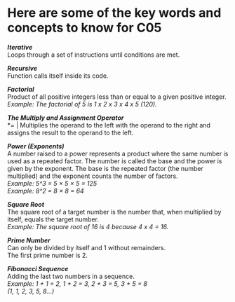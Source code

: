 # Here are some of the key words and concepts to know for C05

***Iterative***<br />
Loops through a set of instructions until conditions are met.

***Recursive***<br />
Function calls itself inside its code.

***Factorial***<br />
Product of all positive integers less than or equal to a given positive integer.<br />
*Example: The factorial of 5 is 1 x 2 x 3 x 4 x 5 (120).*

***The Multiply and Assignment Operator***<br />
*=   |   Multiplies the operand to the left with the operand to the right and assigns the result to the operand to the left.

***Power (Exponents)***<br />
A number raised to a power represents a product where the same number is used as a repeated factor.
The number is called the base and the power is given by the exponent. The base is the repeated factor (the number multiplied) and the exponent counts the number of factors.<br />
*Example: 5^3 = 5 × 5 × 5 = 125*<br />
*Example: 8^2  = 8 × 8 = 64*<br />

***Square Root***<br />
The square root of a target number is the number that, when multiplied by itself, equals the target number. <br />
*Example: The square root of 16 is 4 because 4 x 4 = 16.*

***Prime Number***<br />
Can only be divided by itself and 1 without remainders. <br />
The first prime number is 2.<br />

***Fibonacci Sequence***<br />
Adding the last two numbers in a sequence.<br />
*Example: 1 + 1 = 2, 1 + 2 = 3, 2 + 3 = 5, 3 + 5 = 8*<br />
*(1, 1, 2, 3, 5, 8…)*
